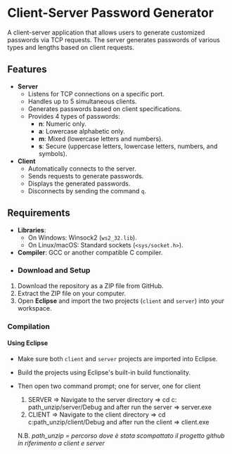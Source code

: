 # Client-Server Password Generator

A client-server application that allows users to generate customized passwords via TCP requests. The server generates passwords of various types and lengths based on client requests.

## Features

- **Server**
  - Listens for TCP connections on a specific port.
  - Handles up to 5 simultaneous clients.
  - Generates passwords based on client specifications.
  - Provides 4 types of passwords:
    - **n**: Numeric only.
    - **a**: Lowercase alphabetic only.
    - **m**: Mixed (lowercase letters and numbers).
    - **s**: Secure (uppercase letters, lowercase letters, numbers, and symbols).
- **Client**
  - Automatically connects to the server.
  - Sends requests to generate passwords.
  - Displays the generated passwords.
  - Disconnects by sending the command `q`.

## Requirements

- **Libraries**:
  - On Windows: Winsock2 (`ws2_32.lib`).
  - On Linux/macOS: Standard sockets (`<sys/socket.h>`).
- **Compiler**: GCC or another compatible C compiler.
- ### Download and Setup

1. Download the repository as a ZIP file from GitHub.
2. Extract the ZIP file on your computer.
3. Open **Eclipse** and import the two projects (`client` and `server`) into your workspace.

### Compilation

#### Using Eclipse
- Make sure both `client` and `server` projects are imported into Eclipse.
- Build the projects using Eclipse's built-in build functionality.
- Then open two command prompt; one for server, one for client
  1) SERVER => Navigate to the server directory => cd c: path_unzip/server/Debug and after run the server => server.exe
  2) CLIENT => Navigate to the client directory => cd c:path_unzip/client/Debug and after run the client => client.exe
 
  N.B. <i> path_unzip = percorso dove è stata scompattato il progetto github in riferimento a client e server
